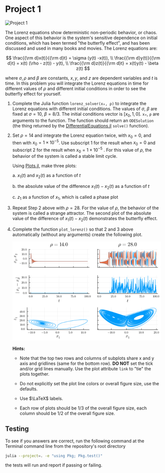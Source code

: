 # Project 1

![Project 1](https://github.com/PGE383-HPC/project1/actions/workflows/main.yml/badge.svg)

The Lorenz equations show deterministic non-periodic behavior, or chaos.  One aspect of this behavior is the system's sensitive dependence on initial conditions, which has been termed "the butterfly effect", and has been discussed and used in many books and movies.  The Lorenz equations are:

$$
   \frac{{\rm d}x(t)}{{\rm d}t} = \sigma (y(t) -x(t)), \\
   \frac{{\rm d}y(t)}{{\rm d}t} = x(t) (\rho - z(t)) - y(t), \\
   \frac{{\rm d}z(t)}{{\rm d}t} = x(t)y(t) - \beta z(t)
$$

where $\sigma, \rho$ and $\beta$ are constants, $x, y$, and $z$ are dependent variables and $t$ is time.  In this problem you will integrate the Lorenz equations in time for different values of $\rho$ and different initial conditions in order to see the butterfly effect for yourself.

1. Complete the Julia function `lorenz_solver(x₀, ρ)` to integrate the Lorenz equations with different initial conditions.  The values of $\sigma$, $\beta$ are fixed at $\sigma=10$, $\beta=8/3$.  The initial conditions vector is $[x_0, 1, 0]$.  `x₀`, `ρ` are arguments to the function.  The function should return an `ODESolution` (the thing returned by the [DifferentialEquations.jl](https://diffeq.sciml.ai/stable/) `solve()` function).  

1. Set $\rho =14$ and integrate the Lorenz equation twice, with $x_0 = 0$, and then with $x_0 = 1 \times 10^{-5}$.  Use subscript $1$ for the result when $x_0 = 0$ and subscript $2$ for the result when $x_0 = 1 \times 10^{-5}$ .  For this value of $\rho$, the behavior of the system is called a stable limit cycle.
 
   Using [Plots.jl](https://docs.juliaplots.org/stable/), make three plots:

     a. $x_1(t)$ and $x_2(t)$ as a function of $t$ 
    
     b. the absolute value of the difference $x_1(t) - x_2(t)$ as a function of $t$

     c. $z_1$ as a function of $x_1$, which is called a phase plot

1. Repeat Step 2 above with $\rho = 28$.  For the value of $\rho$, the behavior of the system is called a strange attractor.  The second plot of the absolute value of the difference of $x_1(t) - x_2(t)$ demonstrates the butterfly effect.

1. Complete the function `plot_lorenz()` so that 2 and 3 above automatically (without any arguments) create the following plot.

   ![Lorenz solutions](images/lorenz_gold.png)
   
   **Hints:**
   
    * Note that the top two rows and columns of subplots share x and y axis and gridlines (same for the bottom row).  **DO NOT** set the tick and/or grid lines manually.  Use the plot attribute `link` to "tie" the plots together.
    
    * Do not explicitly set the plot line colors or overall figure size, use the defaults.
    
    * Use $\LaTeX$ labels.
    
    * Each row of plots should be 1/3 of the overall figure size, each column should be 1/2 of the overall figure size.

## Testing

To see if you answers are correct, run the following command at the Terminal
command line from the repository's root directory

```bash
julia --project=. -e "using Pkg; Pkg.test()"
```

the tests will run and report if passing or failing.
